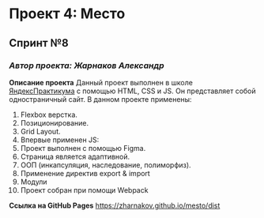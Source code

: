 # Проект 4: Место
## Спринт №8 

### *Автор проекта: Жарнаков Александр*

**Описание проекта**
Данный проект выполнен в школе [ЯндексПрактикума](https://praktikum.yandex.ru/profile/web/) c помощью HTML, CSS и JS.
Он представляет собой одностраничный сайт.
В данном проекте применены:
1. Flexbox верстка.
2. Позиционирование.
3. Grid Layout.
4. Впервые применен JS:
5. Проект выполнен с помощью Figma.
6. Страница является адаптивной.
7. ООП (инкапсуляция, наследование, полиморфиз).
8. Применение директив export & import
9. Модули
10. Проект собран при помощи Webpack

**Ссылка на GitHub Pages**
https://zharnakov.github.io/mesto/dist

